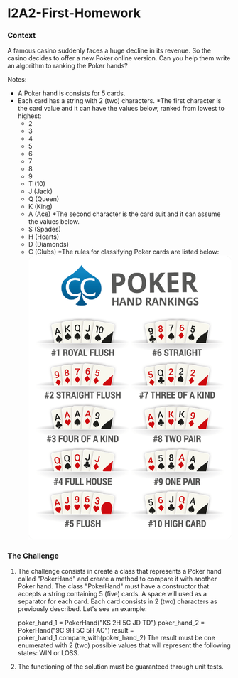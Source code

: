 # I2A2-First-Homework

### Context

A famous casino suddenly faces a huge decline in its revenue. So the casino decides to offer a new Poker online version. Can you help them write an algorithm to ranking the Poker hands?

Notes:

* A Poker hand is consists for 5 cards.
* Each card has a string with 2 (two) characters.
    *The first character is the card value and it can have the values below, ranked from lowest to highest:
	* 2
	* 3
	* 4
	* 5
	* 6
	* 7
	* 8
	* 9
	* T (10)
	* J (Jack)
	* Q (Queen)
	* K (King)
	* A (Ace)
    *The second character is the card suit and it can assume the values below.
    * S (Spades)
    * H (Hearts)
    * D (Diamonds)
    * C (Clubs)
*The rules for classifying Poker cards are listed below:
![](https://github.com/Ceviche98/I2A2-First-Homework/blob/master/poker-hand-rankings.png )
### The Challenge
1. The challenge consists in create a class that represents a Poker hand called "PokerHand" and create a method to compare it with another Poker hand. The class "PokerHand" must have a constructor that accepts a string containing 5 (five) cards. A space will used as a separator for each card. Each card consists in 2 (two) characters as previously described. Let's see an example:

     poker_hand_1 = PokerHand("KS 2H 5C JD TD")
     poker_hand_2 = PokerHand("9C 9H 5C 5H AC")
     result = poker_hand_1.compare_with(poker_hand_2)
     The result must be one enumerated with 2 (two) possible values that will represent the following states: WIN or LOSS.

2. The functioning of the solution must be guaranteed through unit tests. 